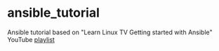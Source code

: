 # ansible_tutorial

Ansible tutorial based on "Learn Linux TV Getting started with Ansible" YouTube [playlist](https://www.youtube.com/playlist?list=PLT98CRl2KxKEUHie1m24-wkyHpEsa4Y70)
